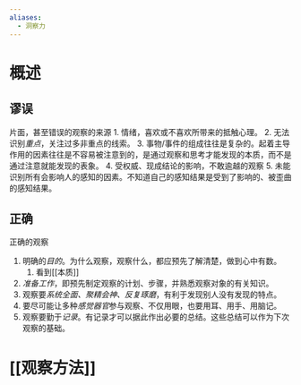 ```yaml
---
aliases:
  - 洞察力
---
```

# 概述
## 谬误
片面，甚至错误的观察的来源
	1. 情绪，喜欢或不喜欢所带来的抵触心理。
	2. 无法识别*重点*，关注过多非重点的线索。
	3. 事物/事件的组成往往是复杂的。起着主导作用的因素往往是不容易被注意到的，是通过观察和思考才能发现的本质，而不是通过注意就能发现的表象。
	4. 受权威、现成结论的影响，不敢逾越的观察
	5. 未能识别所有会影响人的感知的因素。不知道自己的感知结果是受到了影响的、被歪曲的感知结果。
## 正确
正确的观察
1. 明确的*目的*。为什么观察，观察什么，都应预先了解清楚，做到心中有数。
	1. 看到[[本质]] 
2. *准备工作*，即预先制定观察的计划、步骤，并熟悉观察对象的有关知识。
3. 观察要*系统全面、聚精会神、反复琢磨*，有利于发现别人没有发现的特点。
4. 要尽可能让多种*感觉器官*参与观察、不仅用眼，也要用耳、用手、用脑记。
5. 观察要勤于*记录*。有记录才可以据此作出必要的总结。这些总结可以作为下次观察的基础。
# [[观察方法]] 